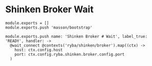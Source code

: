 
# Shinken Broker Wait

    module.exports = []
    module.exports.push 'masson/bootstrap'

    module.exports.push name: 'Shinken Broker # Wait', label_true: 'READY', handler: ->
      @wait_connect @contexts('ryba/shinken/broker').map((ctx) -> 
        host: ctx.config.host
        port: ctx.config.ryba.shinken.broker.config.port
      )
